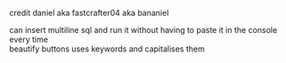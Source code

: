 credit daniel aka fastcrafter04 aka bananiel

can insert multiline sql and run it without having to paste it in the console every time\
beautify buttons uses keywords and capitalises them


